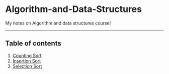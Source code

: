 # Algorithm-and-Data-Structures
My notes on Algorithm and data structures course!
___
## Table of contents
1. [Counting Sort](https://github.com/amirhosseinseddighi/Algorithm-and-Data-Structures/blob/main/CountingSort.ipynb)
2. [Insertion Sort](https://github.com/amirhosseinseddighi/Algorithm-and-Data-Structures/blob/main/InsertionSort.ipynb)
3. [Selection Sort](https://github.com/amirhosseinseddighi/DSA-Course/blob/main/SelectionSort.ipynb)
